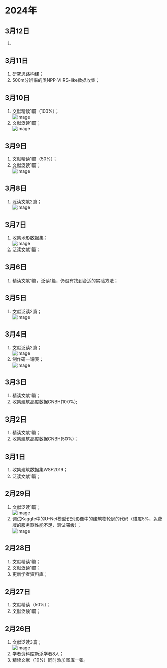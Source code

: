 # 2024年

## 3月12日
1. 

## 3月11日
1. 研究思路构建；
2. 500m分辨率的类NPP-VIIRS-like数据收集；

## 3月10日
1. 文献精读1篇（100%）；<br>![image](https://github.com/CityGIS-lzjtu/PLAN/assets/49866394/2a72eeda-f00a-4eff-8606-500efed2f272)
2. 文献泛读1篇；<br>![image](https://github.com/CityGIS-lzjtu/PLAN/assets/49866394/b33f966e-fe85-4e18-89cf-30f09e5931bf)

## 3月9日
1. 文献精读1篇（50%）；
2. 文献泛读1篇；<br>![image](https://github.com/CityGIS-lzjtu/PLAN/assets/49866394/b700b800-ff49-4ad3-b636-004968948b53)

## 3月8日
1. 泛读文献2篇；<br>![image](https://github.com/CityGIS-lzjtu/PLAN/assets/49866394/2d0e1a7c-f26b-43a4-88d7-0cabac8a2a8c)

## 3月7日
1. 收集地形数据集；<br>![image](https://github.com/CityGIS-lzjtu/PLAN/assets/49866394/729a134e-0b09-43aa-aedf-706ba109316c)
2. 泛读文献1篇；

## 3月6日
1. 精读文献1篇，泛读1篇，仍没有找到合适的实验方法；

## 3月5日
1. 文献泛读2篇；<br>
![image](https://github.com/CityGIS-lzjtu/PLAN/assets/49866394/3a5fc3a0-41bd-46da-a987-a62df0ed5967)

## 3月4日
1. 文献泛读2篇；<br>![image](https://github.com/CityGIS-lzjtu/PLAN/assets/49866394/f08dfd5b-f872-47df-8911-d09d7741259f)
2. 制作研一课表；<br>![image](https://github.com/CityGIS-lzjtu/PLAN/assets/49866394/f8449278-f230-48b2-834f-e8c1b6186011)

## 3月3日
1. 精读文献1篇；
2. 收集建筑高度数据CNBH(100%);

## 3月2日
1. 精读文献1篇；
2. 收集建筑高度数据CNBH(50%)；

## 3月1日
1. 收集建筑数据集WSF2019；
2. 泛读文献1篇；

## 2月29日
1. 文献泛读1篇；<br>![image](https://github.com/CityGIS-lzjtu/PLAN/assets/49866394/8d189078-e158-436c-8c04-a49d685becec)
2. 调试Kaggle中的U-Net模型识别影像中的建筑物轮廓的代码（进度5%，免费版的服务器性能不足，测试滞缓）；<br>![image](https://github.com/CityGIS-lzjtu/PLAN/assets/49866394/764d69b6-58cf-46c5-9f1d-e9300b9db704)

## 2月28日
1. 文献精读1篇；
2. 文献泛读1篇；
3. 更新学者资料库；

## 2月27日
1. 文献精读（50%）；
2. 文献泛读1篇；

## 2月26日
1. 文献泛读3篇；<br>![image](https://github.com/CityGIS-lzjtu/PLAN/assets/49866394/ceb6a92b-6027-4843-87c0-0276a81027e2)
2. 学者资料库新添学者8人；
3. 精读文献（10%）同时添加图库一张。

